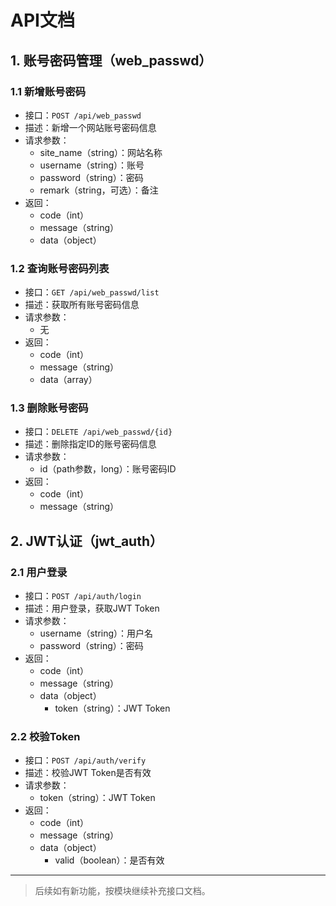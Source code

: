 # API文档

## 1. 账号密码管理（web_passwd）

### 1.1 新增账号密码
- 接口：`POST /api/web_passwd`
- 描述：新增一个网站账号密码信息
- 请求参数：
  - site_name（string）：网站名称
  - username（string）：账号
  - password（string）：密码
  - remark（string，可选）：备注
- 返回：
  - code（int）
  - message（string）
  - data（object）

### 1.2 查询账号密码列表
- 接口：`GET /api/web_passwd/list`
- 描述：获取所有账号密码信息
- 请求参数：
  - 无
- 返回：
  - code（int）
  - message（string）
  - data（array）

### 1.3 删除账号密码
- 接口：`DELETE /api/web_passwd/{id}`
- 描述：删除指定ID的账号密码信息
- 请求参数：
  - id（path参数，long）：账号密码ID
- 返回：
  - code（int）
  - message（string）


## 2. JWT认证（jwt_auth）

### 2.1 用户登录
- 接口：`POST /api/auth/login`
- 描述：用户登录，获取JWT Token
- 请求参数：
  - username（string）：用户名
  - password（string）：密码
- 返回：
  - code（int）
  - message（string）
  - data（object）
    - token（string）：JWT Token

### 2.2 校验Token
- 接口：`POST /api/auth/verify`
- 描述：校验JWT Token是否有效
- 请求参数：
  - token（string）：JWT Token
- 返回：
  - code（int）
  - message（string）
  - data（object）
    - valid（boolean）：是否有效


---

> 后续如有新功能，按模块继续补充接口文档。 